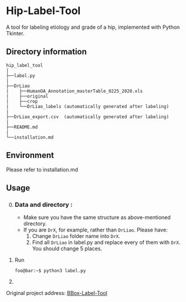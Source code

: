 Hip-Label-Tool
===============

A tool for labeling etiology and grade of a hip, implemented with Python Tkinter.

Directory information
-----------------
```
hip_label_tool  
|  
├──label.py   
|  
├──DrLiao
|    ├──HumanOA_Annotation_masterTable_0225_2020.xls
|    ├──original
|    ├──crop
|    └──DrLiao_labels (automatically generated after labeling)
|
├──DrLiao_export.csv  (automatically generated after labeling)
|     
├──README.md
|
└──installation.md 
```

Environment
----------
Please refer to installation.md


Usage
-----
0. ### **Data and directory :**
   * Make sure you have the same structure as above-mentioned directory.
   * If you are `DrX`, for example, rather than `DrLiao`. Please have:
        1. Change `DrLiao` folder name into `DrX`.
        2. Find all `DrLiao` in label.py and replace every of them with `DrX`. You should change 5 places.

1. Run
    ```console
    foo@bar:~$ python3 label.py
    ```
2. 

Original  project address: [BBox-Label-Tool](https://github.com/puzzledqs/BBox-Label-Tool)



